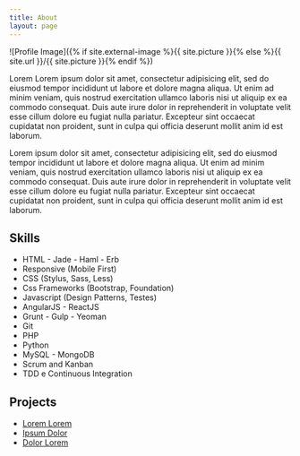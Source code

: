 ```yaml
---
title: About
layout: page
---
```

![Profile Image]({% if site.external-image %}{{ site.picture }}{% else %}{{ site.url }}/{{ site.picture }}{% endif %})

<p>Lorem Lorem ipsum dolor sit amet, consectetur adipisicing elit, sed do eiusmod
tempor incididunt ut labore et dolore magna aliqua. Ut enim ad minim veniam,
quis nostrud exercitation ullamco laboris nisi ut aliquip ex ea commodo
consequat. Duis aute irure dolor in reprehenderit in voluptate velit esse
cillum dolore eu fugiat nulla pariatur. Excepteur sint occaecat cupidatat non
proident, sunt in culpa qui officia deserunt mollit anim id est laborum.</p>

<p>Lorem ipsum dolor sit amet, consectetur adipisicing elit, sed do eiusmod
tempor incididunt ut labore et dolore magna aliqua. Ut enim ad minim veniam,
quis nostrud exercitation ullamco laboris nisi ut aliquip ex ea commodo
consequat. Duis aute irure dolor in reprehenderit in voluptate velit esse
cillum dolore eu fugiat nulla pariatur. Excepteur sint occaecat cupidatat non
proident, sunt in culpa qui officia deserunt mollit anim id est laborum.</p>

<h2>Skills</h2>

<ul class="skill-list">
 <li>HTML - Jade - Haml - Erb</li>
 <li>Responsive (Mobile First)</li>
 <li>CSS (Stylus, Sass, Less)</li>
 <li>Css Frameworks (Bootstrap, Foundation)</li>
 <li>Javascript (Design Patterns, Testes)</li>
 <li>AngularJS - ReactJS</li>
 <li>Grunt - Gulp - Yeoman</li>
 <li>Git</li>
 <li>PHP</li>
 <li>Python</li>
 <li>MySQL - MongoDB</li>
 <li>Scrum and Kanban</li>
 <li>TDD e Continuous Integration</li>
</ul>

<h2>Projects</h2>

<ul>
 <li><a href="https://github.com/">Lorem Lorem</a></li>
 <li><a href="https://github.com/">Ipsum Dolor</a></li>
 <li><a href="https://github.com/">Dolor Lorem</a></li>
</ul>
